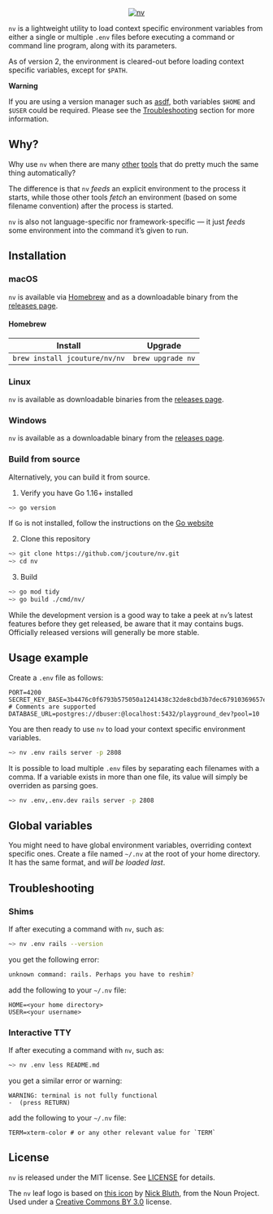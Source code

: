 <p align="center">
  <a href="https://github.com/jcouture/nv">
    <img src="https://user-images.githubusercontent.com/5007/120239413-3ba5c000-c22c-11eb-8008-052bc5f8e7b8.png" alt="nv" />
  </a>
</p>

`nv` is a lightweight utility to load context specific environment variables from either a single or multiple `.env` files before executing a command or command line program, along with its parameters.

As of version 2, the environment is cleared-out before loading context specific variables, except for `$PATH`.

**Warning**

If you are using a version manager such as [asdf](https://asdf-vm.com), both variables `$HOME` and `$USER` could be required. Please see the [Troubleshooting](#troubleshooting) section for more information.

## Why?

Why use `nv` when there are many [other](https://github.com/motdotla/dotenv) [tools](https://github.com/bkeepers/dotenv) that do pretty much the same thing automatically?

The difference is that `nv` _feeds_ an explicit environment to the process it starts, while those other tools _fetch_ an environment (based on some filename convention) after the process is started.

`nv` is also not language-specific nor framework-specific — it just _feeds_ some environment into the command it’s given to run.

## Installation

### macOS

`nv` is available via [Homebrew](#homebrew) and as a downloadable binary from the [releases page](https://github.com/jcouture/nv/releases).

#### Homebrew

| Install                       | Upgrade           |
| ----------------------------- | ----------------- |
| `brew install jcouture/nv/nv` | `brew upgrade nv` |

### Linux

`nv` is available as downloadable binaries from the [releases page](https://github.com/jcouture/nv/releases).

### Windows

`nv` is available as a downloadable binary from the [releases page](https://github.com/jcouture/nv/releases).

### Build from source

Alternatively, you can build it from source.

1. Verify you have Go 1.16+ installed

```sh
~> go version
```

If `Go` is not installed, follow the instructions on the [Go website](https://golang.org/doc/install)

2. Clone this repository

```sh
~> git clone https://github.com/jcouture/nv.git
~> cd nv
```

3. Build

```sh
~> go mod tidy
~> go build ./cmd/nv/
```

While the development version is a good way to take a peek at `nv`’s latest features before they get released, be aware that it may contains bugs. Officially released versions will generally be more stable.

## Usage example

Create a `.env` file as follows:

```
PORT=4200
SECRET_KEY_BASE=3b4476c0f6793b575050a1241438c32de8cbd3b7dec67910369657e1c4c41785
# Comments are supported
DATABASE_URL=postgres://dbuser:@localhost:5432/playground_dev?pool=10
```

You are then ready to use `nv` to load your context specific environment variables.

```sh
~> nv .env rails server -p 2808
```

It is possible to load multiple `.env` files by separating each filenames with a comma. If a variable exists in more than one file, its value will simply be overriden as parsing goes.

```sh
~> nv .env,.env.dev rails server -p 2808
```

## Global variables

You might need to have global environment variables, overriding context specific ones. Create a file named `~/.nv` at the root of your home directory. It has the same format, and _will be loaded last_.

## Troubleshooting

### Shims

If after executing a command with `nv`, such as:

```sh
~> nv .env rails --version
```

you get the following error:

```sh
unknown command: rails. Perhaps you have to reshim?
```

add the following to your `~/.nv` file:

```
HOME=<your home directory>
USER=<your username>
```

### Interactive TTY

If after executing a command with `nv`, such as:

```sh
~> nv .env less README.md
```

you get a similar error or warning:

```
WARNING: terminal is not fully functional
-  (press RETURN)
```

add the following to your `~/.nv` file:

```
TERM=xterm-color # or any other relevant value for `TERM`
```

## License

`nv` is released under the MIT license. See [LICENSE](./LICENSE) for details.

The `nv` leaf logo is based on [this icon](https://thenounproject.com/term/leaf/1904973/) by [Nick Bluth](https://thenounproject.com/nickbluth/), from the Noun Project. Used under a [Creative Commons BY 3.0](http://creativecommons.org/licenses/by/3.0/) license.
